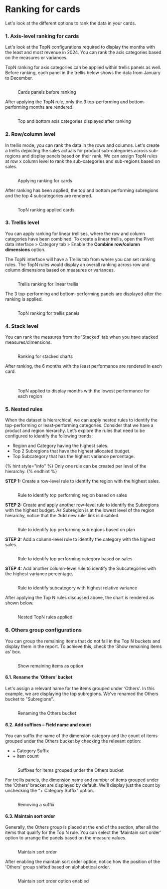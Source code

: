 # Ranking for cards

Let's look at the different options to rank the data in your cards.

### 1. Axis-level ranking for cards

Let's look at the TopN configurations required to display the months with the least and most revenue in 2024. You can rank the axis categories based on the measures or variances.

TopN ranking for axis categories can be applied within trellis panels as well. Before ranking, each panel in the trellis below shows the data from January to December.

<figure><img src="../../.gitbook/assets/image (1217).png" alt=""><figcaption><p>Cards panels before ranking</p></figcaption></figure>

After applying the TopN rule, only the  3 top-performing and bottom-performing months are rendered.

<figure><img src="../../.gitbook/assets/image (1218).png" alt=""><figcaption><p>Top and bottom axis categories displayed after ranking</p></figcaption></figure>

### 2. Row/column level

In trellis mode, you can rank the data in the rows and columns. Let's create a trellis depicting the sales actuals for product sub-categories across sub-regions and display panels based on their rank. We can assign TopN rules at row x column level to rank the sub-categories and sub-regions based on sales.

<figure><img src="../../.gitbook/assets/image (1204).png" alt=""><figcaption><p>Applying ranking for cards</p></figcaption></figure>

After ranking has been applied, the top and bottom performing subregions and the top 4 subcategories are rendered.

<figure><img src="../../.gitbook/assets/image (1205).png" alt=""><figcaption><p>TopN ranking applied cards</p></figcaption></figure>

### 3. Trellis level

You can apply ranking for linear trellises, where the row and column categories have been combined. To create a linear trellis, open the Pivot data interface > Category tab > Enable the **Combine row/column dimensions** option.

The TopN interface will have a Trellis tab from where you can set ranking rules. The TopN rules would display an overall ranking across row and column dimensions based on measures or variances.&#x20;

<figure><img src="../../.gitbook/assets/image (1389).png" alt=""><figcaption><p>Trellis ranking for linear trellis</p></figcaption></figure>

The 3 top-performing and bottom-performing panels are displayed after the ranking is applied.

<figure><img src="../../.gitbook/assets/image (1390).png" alt=""><figcaption><p>TopN ranking for trellis panels</p></figcaption></figure>

### 4. Stack level

You can rank the measures from the 'Stacked' tab when you have stacked measures/dimensions.

<figure><img src="../../.gitbook/assets/image (1393).png" alt=""><figcaption><p>Ranking for stacked charts</p></figcaption></figure>

After ranking, the 6 months with the least performance are rendered in each card.

<figure><img src="../../.gitbook/assets/image (1394).png" alt=""><figcaption><p><br>TopN applied to display months with the lowest performance for each region</p></figcaption></figure>

### 5. Nested rules

When the dataset is hierarchical, we can apply nested rules to identify the top-performing or least-performing categories. Consider that we have a product and region hierarchy. Let’s explore the rules that need to be configured to identify the following trends:&#x20;

* Region and Category having the highest sales.&#x20;
* Top 2 Subregions that have the highest allocated budget.&#x20;
* Top Subcategory that has the highest variance percentage.&#x20;

{% hint style="info" %}
Only one rule can be created per level of the hierarchy.
{% endhint %}

**STEP 1:** Create a row-level rule to identify the region with the highest sales.

<figure><img src="../../.gitbook/assets/image (1395).png" alt=""><figcaption><p>Rule to identify top performing region based on sales</p></figcaption></figure>

**STEP 2:** Create and apply another row-level rule to identify the Subregions with the highest budget. As Subregion is at the lowest level of the region hierarchy, notice that the ‘Add new rule’ link is disabled.

<figure><img src="../../.gitbook/assets/image (1397).png" alt=""><figcaption><p>Rule to identify top performing subregions based on plan</p></figcaption></figure>

**STEP 3:** Add a column-level rule to identify the category with the highest sales.

<figure><img src="../../.gitbook/assets/image (1398).png" alt=""><figcaption><p>Rule to identify top performing category based on sales</p></figcaption></figure>

**STEP 4:** Add another column-level rule to identify the Subcategories with the highest variance percentage.

<figure><img src="../../.gitbook/assets/image (1400).png" alt=""><figcaption><p>Rule to identify subcategory with highest relative variance</p></figcaption></figure>

After applying the Top N rules discussed above, the chart is rendered as shown below.

<figure><img src="../../.gitbook/assets/image (1401).png" alt=""><figcaption><p>Nested TopN rules applied </p></figcaption></figure>

### 6. Others group configurations

You can group the remaining items that do not fall in the Top N buckets and display them in the report. To achieve this, check the ‘Show remaining items as’ box.&#x20;

<figure><img src="../../.gitbook/assets/image (1402).png" alt=""><figcaption><p>Show remaining items as option</p></figcaption></figure>

#### 6.1. Rename the ‘Others’ bucket

Let's assign a relevant name for the items grouped under ‘Others’. In this example, we are displaying the top subregions. We've renamed the Others bucket to "Subregions".

<figure><img src="../../.gitbook/assets/image (1403).png" alt=""><figcaption><p>Renaming the Others bucket</p></figcaption></figure>

#### 6.2. Add suffixes – Field name and count&#x20;

You can suffix the name of the dimension category and the count of items grouped under the Others bucket by checking the relevant option:

* \+ Category Suffix
* \+ Item count

<figure><img src="../../.gitbook/assets/image (1404).png" alt=""><figcaption><p>Suffixes for items grouped under the Others bucket</p></figcaption></figure>

For trellis panels, the dimension name and number of items grouped under the ‘Others’ bracket are displayed by default. We'll display just the count by unchecking the  "+ Category Suffix" option.

<figure><img src="../../.gitbook/assets/image (1405).png" alt=""><figcaption><p>Removing a suffix</p></figcaption></figure>

#### 6.3. Maintain sort order

Generally, the Others group is placed at the end of the section, after all the items that qualify for the Top N rule. You can select the ‘Maintain sort order’ option to arrange the panels based on the measure values.

<figure><img src="../../.gitbook/assets/image (1407).png" alt=""><figcaption><p>Maintain sort order</p></figcaption></figure>

After enabling the maintain sort order option, notice how the position of the 'Others' group shifted based on alphabetical order.

<figure><img src="../../.gitbook/assets/image (1408).png" alt=""><figcaption><p>Maintain sort order option enabled</p></figcaption></figure>
